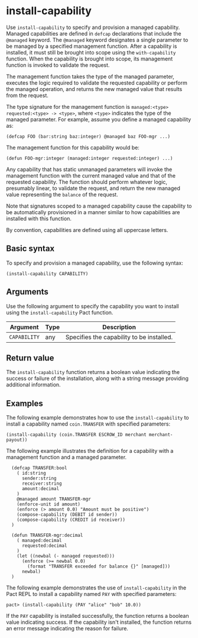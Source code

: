 # install-capability

Use `install-capability` to specify and provision a managed capability. 
Managed capabilities are defined in `defcap` declarations that include the `@managed` keyword. The `@managed` keyword designates a single parameter to be managed by a specified management function.
After a capability is installed, it must still be brought into scope using the `with-capability` function.
When the capability is brought into scope, its management function is invoked to validate the request.

The management function takes the type of the managed parameter, executes the logic required to validate the requested capability or perform the managed operation, and returns the new managed value that results from the request.

The type signature for the management function is `managed:<type> requested:<type> -> <type>`, where `<type>` indicates the type of the managed parameter. 
For example, assume you define a managed capability as: 

```pact
(defcap FOO (bar:string baz:integer) @managed baz FOO-mgr ...)
```

The management function for this capability would be:

```pact
(defun FOO-mgr:integer (managed:integer requested:integer) ...)
``` 


Any capability that has static unmanaged parameters will invoke the management function with the current managed value and that of the requested capability. 
The function should perform whatever logic, presumably linear, to validate the request, and return the new managed value representing the `balance` of the request.

Note that signatures scoped to a managed capability cause the capability to be automatically provisioned in a manner similar to how capabilities are installed with this function.

By convention, capabilities are defined using all uppercase letters.

## Basic syntax

To specify and provision a managed capability, use the following syntax:

```pact
(install-capability CAPABILITY)
```

## Arguments

Use the following argument to specify the capability you want to install using the `install-capability` Pact function.

| Argument | Type | Description |
| --- | --- | --- |
| `CAPABILITY` | any | Specifies the capability to be installed. |

## Return value

The `install-capability` function returns a boolean value indicating the success or failure of the installation, along with a string message providing additional information.

## Examples

The following example demonstrates how to use the `install-capability` to install a capability named `coin.TRANSFER` with specified parameters:

```pact
(install-capability (coin.TRANSFER ESCROW_ID merchant merchant-payout))
```

The following example illustrates the definition for a capability with a management function and a managed parameter.

```pact
  (defcap TRANSFER:bool
    ( id:string
      sender:string
      receiver:string
      amount:decimal
    )
    @managed amount TRANSFER-mgr
    (enforce-unit id amount)
    (enforce (> amount 0.0) "Amount must be positive")
    (compose-capability (DEBIT id sender))
    (compose-capability (CREDIT id receiver))
  )

  (defun TRANSFER-mgr:decimal
    ( managed:decimal
      requested:decimal
    )
    (let ((newbal (- managed requested)))
      (enforce (>= newbal 0.0)
        (format "TRANSFER exceeded for balance {}" [managed]))
      newbal)
  )
```

The following example demonstrates the use of `install-capability` in the Pact REPL to install a capability named `PAY` with specified parameters:

```pact
pact> (install-capability (PAY "alice" "bob" 10.0))
```

If the `PAY` capability is installed successfully, the function returns a boolean value indicating success.
If the capability isn't installed, the function returns an error message indicating the reason for failure.